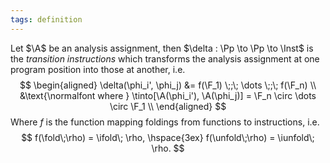 ```yaml
---
tags: definition
---
```


Let $\A$ be an analysis assignment, then $\delta : \Pp \to \Pp \to \Inst$ is the _transition instructions_ which transforms the analysis assignment at one program position into those at another, i.e.
$$
\begin{aligned}
\delta(\phi_i', \phi_j) &= f(\F_1) \;;\; \dots \;;\; f(\F_n) \\
  &\text{\normalfont where } \tinto[\A(\phi_i'), \A(\phi_j)] = \F_n \circ \dots \circ \F_1 \\
\end{aligned}
$$
Where $f$ is the function mapping foldings from functions to instructions, i.e.
$$
f(\fold\;\rho) = \ifold\; \rho, \hspace{3ex} f(\unfold\;\rho) = \iunfold\; \rho.
$$

